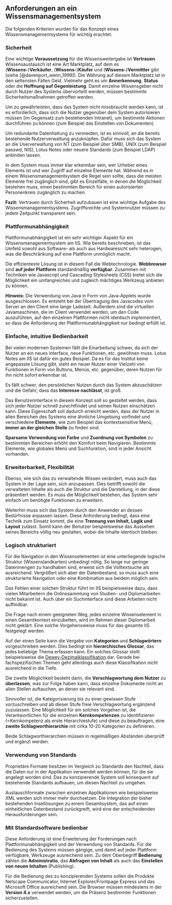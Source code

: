 ## Anforderungen an ein Wissensmanagementsystem
Die folgenden Kriterien wurden für das Konzept eines Wissensmanagementsystems für wichtig erachtet.

### Sicherheit

Eine wichtige **Voraussetzung** für die Wissensweitergabe ist **Vertrauen**. Wissensaustausch ist eine Art Marktplatz, auf dem es (**Wissens-**)**Verkäufer**, (**Wissens-**)**Käufer** und (**Wissens-**)**Vermittler** gibt (siehe [@davenport_wenn_1999]). Die Währung auf diesem Marktplatz ist in den seltensten Fällen Geld. Vielmehr geht es um **Annerkennung**, **Status** oder die **Hoffnung auf Gegenleistung**. Damit einzelne Wissensgeber nicht durch Nutzer des Systems übervorteilt werden, müssen bestimmte Sicherheitsmaßnahmen getroffen werden.

Um zu gewährleisten, dass das System nicht missbraucht werden kann, ist es erforderlich, dass sich die Nutzer gegenüber dem System autorisieren müssen (im Gegensatz zum bestehenden Intranet), um bestimmte Aktionen durchführen zu können (zum Beispiel das Einstellen von Dokumenten).

Um redundante Datenhaltung zu vermeiden, ist es sinnvoll, an die bereits bestehende Nutzerverwaltung anzuknüpfen. Dafür muss sich das System an die Userverwaltung von NT (zum Beispiel über SMB), UNIX (zum Beispiel passwd, NIS), Lotus Notes oder neuere Standards (zum Beispiel LDAP) anbinden lassen.

In dem System muss immer klar erkennbar sein, wer Urheber eines Elements ist und wer Zugriff auf einzelne Elemente hat. Während es in einem Wissensmanagementsystem die Regel sein sollte, dass die meisten Elemente frei zugänglich sind, gibt es Einzelfälle, in denen die Möglichkeit bestehen muss, einen bestimmten Bereich für einen autorisierten Personenkreis zugänglich zu machen.

**Fazit:** Vertrauen durch Sicherheit aufzubauen ist eine wichtige Aufgabe des Wissensmanagementsystems. Zugriffsrechte und Systemnutzer müssen zu jedem Zeitpunkt transparent sein.

### Plattformunabhängigkeit
Plattformunabhängigkeit ist ein sehr wichtiger Aspekt für ein Wissensmanagementsystem am IIS. Wie bereits beschrieben, ist das Umfeld sowohl aus Software- als auch aus Hardwaresicht sehr heterogen, was die Beschränkung auf eine Plattform unmöglich macht.

Die effizienteste Lösung ist in diesem Fall die Webtechnologie. **Webbrowser** sind **auf jeder Plattform** standardmäßig **verfügbar**. Zusammen mit Techniken wie Javascript und Cascading Stylesheets (CSS) bietet sich die Möglichkeit ein umfangreiches und zugleich mächtiges Werkzeug anbieten zu können.

**Hinweis:** Die Verwendung von Java in Form von Java-Applets wurde ausgeschlossen. Es entsteht bei der Übertragung des Javacodes vom Server an den Client eine lange Ladezeit. Außerdem sind die virtuellen Javamaschinen, die im Client verwendet werden, um den Code auszuführen, auf den einzelnen Plattformen nicht identisch implementiert, so dass die Anforderung der Plattformunabhängigikeit nur bedingt erfüllt ist.

### Einfache, intuitive Bedienbarkeit

Bei vielen modernen Systemen fällt die Einarbeitung schwer, da sich der Nutzer an ein neues Interface, neue Funktionen, etc. gewöhnen muss. Lotus Notes am IIS ist dafür ein gutes Beispiel. Da es für das Institut keine angepasste Lösung gibt, steht ein neuer Nutzer einer Vielzahl von Funktionen in Form von Buttons, Menüs, etc. gegenüber, deren Nutzen für ihn nicht sofort erkennbar ist.

Es fällt schwer, den persönlichen Nutzen durch das System abzuschätzen und die Gefahr, dass das **Interesse nachlässt**, ist groß.

Das Benutzerinterface in diesem Konzept soll so gestaltet werden, dass sich jeder Nutzer schnell zurechtfindet und seinen Nutzen einschätzen kann. Diese Eigenschaft soll dadurch erreicht werden, dass der Nutzer in allen Bereichen des Systems eine ähnliche Umgebung vorfindet und verschiedene **Elemente**, wie zum Beispiel das kontextsensitive Menü, **immer an der gleichen Stelle** zu finden sind.

**Sparsame Verwendung von Farbe** und **Zuordnung von Symbolen** zu bestimmten Bereichen erhöht den Komfort beim Navigieren. Bestimmte Elemente, wie globales Menü und Suchfunktion, sind in jeder Ansicht vorhanden.

### Erweiterbarkeit, Flexibilität
Ebenso, wie sich das zu verwaltende Wissen verändert, muss auch das System in der Lage sein, sich anzupassen. Dies betrifft sowohl die verwalteten Inhalte als auch die Struktur und die Darstellung, in der diese präsentiert werden. Es muss die Möglichkeit bestehen, das System sehr einfach um benötigte Funktionen zu erweitern.

Weiterhin muss sich das System durch den Anwender an dessen Bedürfnisse anpassen lassen. Diese Anforderung bedingt, dass eine Technik zum Einsatz kommt, die eine **Trennung von Inhalt, Logik und Layout** zulässt. Somit kann der Benutzer beispielsweise das Aussehen seines Bereichs völlig neu gestalten, wobei die Inhalte identisch bleiben.

### Logisch strukturiert
Für die Navigation in den Wissenselementen ist eine unterliegende logische Struktur (Wissenslandkarten) unbedingt nötig. So lange nur geringe Datenmengen zu handhaben sind, erweist sich die Volltextsuche als ausreichend. Vergrößert sich aber der Datenbestand, so muss auch eine strukturierte Navigation oder eine Kombination aus beidem möglich sein.

Das Fehlen einer solchen Struktur führt im IIS beispielsweise dazu, dass vielen Mitarbeitern die Onlinesammlung von Studien- und Diplomarbeiten nicht bekannt ist. Auch über ein Suchinterface sind diese Arbeiten nicht auffindbar.

Die Frage nach einem geeigneten Weg, jedes einzelne Wissenselement in einen Gesamtkontext einzubetten, wird im Rahmen dieser Diplomarbeit nicht geklärt. Eine solche Vorgehensweise muss für das gesamte IIS festgelegt werden.

Auf der einen Seite kann die Vergabe von **Kategorien** und **Schlagwörtern** vorgeschrieben werden. Dies bedingt ein **hierarchisches Glossar**, das jedes beliebige Thema erfassen kann. Ein solches Glossar stellt beispielsweise die [Dewey-Dezimalklassifikation](https://www.oclc.org/en/dewey.html) dar. Gerade bei fachspezifischen Themen geht allerdings auch diese Klassifikation nicht ausreichend in die Tiefe.

Die zweite Möglichkeit besteht darin, die **Verschlagwortung dem Nutzer** zu **überlassen**, was zur Folge haben kann, dass einzelne Dokumente nicht an allen Stellen auftauchen, an denen sie relevant sind.

Sinnvoller ist, die Kategorisierung bis zu einer gewissen Stufe vorzuschreiben und ab dieser Stufe freie Verschlagwortung ergänzend zuzulassen. Eine Möglichkeit für ein solches Vorgehen ist, die Verantwortlichen für die einzelnen **Kernkompetenzen** zu identifizieren (=Kernkompetenz als erste Hierarchiestufe) und diese zu beauftragen, eine **zweite Schlagworthierarchie** mit cirka 10-20 Kategorien zu definieren.

Beide Schlagworthierarchien müssen in regelmäßigen Abständen überprüft und ergänzt werden.

### Verwendung von Standards
Proprietäre Formate besitzen im Vergleich zu Standards den Nachteil, dass die Daten nur in der Applikation verwendet werden können, für die sie angelegt worden sind. Das zu konzipierende System soll konsequent auf bestehende Standards aufbauen, um diesen Nachteil zu umgehen.

Austauschformate zwischen einzelnen Applikationen wie beispielsweise XML werden sich immer mehr durchsetzen. Die Integration der bisher bestehenden Insellösungen zu einem Gesamtsystem, das auf einen einheitlichen Datenbestand zurückgreift, wird eine der entscheidenden Herausforderungen sein.

### Mit Standardsoftware bedienbar
Diese Anforderung ist eine Erweiterung der Forderungen nach Plattformunabhängigkeit und der Verwendung von Standards. Für die Bedienung des Systems müssen gängige, und damit auf jeder Plattform verfügbare, Werkzeuge ausreichend sein. Zu dem Oberbegriff **Bedienung** zählen die **Administratio**, das **Abfragen von Inhalt** als auch das **Einstellen von neuen Inhalten** (Publishing).

Für die Bedienung des zu konzipierenden Systems sollen die Produkte Netscape Communicator, Internet Explorer/Frontpage Express und das Microsoft Office ausreichend sein. Die Browser müssen mindestens in der **Version 4.x** verwendet werden, um die Präsenz bestimmter Funktionen sicherzustellen.
